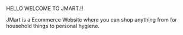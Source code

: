 HELLO WELCOME TO JMART.!!

JMart is a Ecommerce Website where you can shop anything from for household things to personal hygiene. 
